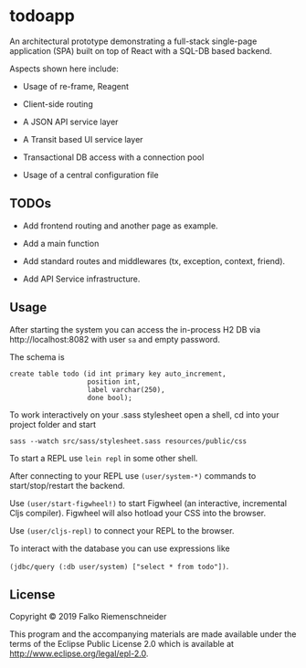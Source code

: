 # todoapp

An architectural prototype demonstrating a full-stack single-page
application (SPA) built on top of React with a SQL-DB based backend.

Aspects shown here include:

* Usage of re-frame, Reagent

* Client-side routing

* A JSON API service layer

* A Transit based UI service layer

* Transactional DB access with a connection pool

* Usage of a central configuration file


## TODOs

* Add frontend routing and another page as example.

* Add a main function

* Add standard routes and middlewares (tx, exception, context, friend).

* Add API Service infrastructure.


## Usage

After starting the system you can access the in-process H2 DB
via http://localhost:8082 with user `sa` and empty password.

The schema is

```
create table todo (id int primary key auto_increment,
                   position int,
				   label varchar(250),
				   done bool);
```

To work interactively on your .sass stylesheet open a shell, cd into
your project folder and start

`sass --watch src/sass/stylesheet.sass resources/public/css`

To start a REPL use `lein repl` in some other shell.

After connecting to your REPL use `(user/system-*)` commands to
start/stop/restart the backend.

Use `(user/start-figwheel!)` to start Figwheel (an interactive,
incremental Cljs compiler). Figwheel will also hotload your CSS into
the browser.

Use `(user/cljs-repl)` to connect your REPL to the browser.


To interact with the database you can use expressions like

`(jdbc/query (:db user/system) ["select * from todo"])`.


## License

Copyright © 2019 Falko Riemenschneider

This program and the accompanying materials are made available under the
terms of the Eclipse Public License 2.0 which is available at
http://www.eclipse.org/legal/epl-2.0.
